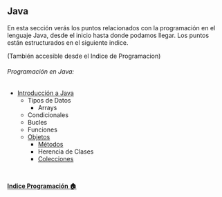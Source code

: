 ## Java

En esta sección verás los puntos relacionados con la programación en el lenguaje Java, desde el inicio hasta donde podamos llegar. Los puntos están estructurados en el siguiente indice. 

(También accesible desde el Indice de Programacion) 

###### Programación en Java:
  - [Introducción a Java](1%20-%20Por%20que%20Java.md)
    - Tipos de Datos
      - Arrays
    - Condicionales
    - Bucles
    - Funciones
    - [Objetos](7%20-%20Objetos%20en%20Java.md)
      - [Métodos](7.1%20-%20Métodos%20de%20Acceso.md)
      - Herencia de Clases
      - [Colecciones](9%20-%20Colecciones.md)

<br>

**[Indice Programación :house:](../../0%20-%20Indice.md)**